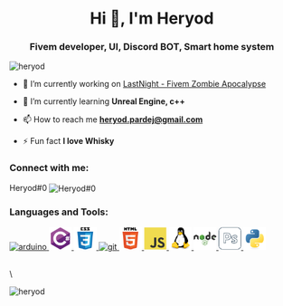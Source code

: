 <h1 align="center">Hi 👋, I'm Heryod</h1>
<h3 align="center">Fivem developer, UI, Discord BOT, Smart home system</h3>


<p align="left"> <img src="https://komarev.com/ghpvc/?username=heryod&label=Profile%20views&color=0e75b6&style=flat" alt="heryod" /> </p>


- 🔭 I’m currently working on [LastNight - Fivem Zombie Apocalypse](https://discord.gg/7rCCRvg5fN)

- 🌱 I’m currently learning **Unreal Engine, c++**

- 📫 How to reach me **heryod.pardej@gmail.com**

- ⚡ Fun fact **I love Whisky**


<h3 align="left">Connect with me:</h3>
<p align="left">
Heryod#0 
<img align="center" src="https://raw.githubusercontent.com/rahuldkjain/github-profile-readme-generator/master/src/images/icons/Social/discord.svg" alt="Heryod#0" height="30" width="40" />
</p>

<h3 align="left">Languages and Tools:</h3>
<p align="left"> <a href="https://www.arduino.cc/" target="_blank" rel="noreferrer"> <img src="https://cdn.worldvectorlogo.com/logos/arduino-1.svg" alt="arduino" width="40" height="40"/> </a> <a href="https://www.w3schools.com/cs/" target="_blank" rel="noreferrer"> <img src="https://raw.githubusercontent.com/devicons/devicon/master/icons/csharp/csharp-original.svg" alt="csharp" width="40" height="40"/> </a> <a href="https://www.w3schools.com/css/" target="_blank" rel="noreferrer"> <img src="https://raw.githubusercontent.com/devicons/devicon/master/icons/css3/css3-original-wordmark.svg" alt="css3" width="40" height="40"/> </a> <a href="https://git-scm.com/" target="_blank" rel="noreferrer"> <img src="https://www.vectorlogo.zone/logos/git-scm/git-scm-icon.svg" alt="git" width="40" height="40"/> </a> <a href="https://www.w3.org/html/" target="_blank" rel="noreferrer"> <img src="https://raw.githubusercontent.com/devicons/devicon/master/icons/html5/html5-original-wordmark.svg" alt="html5" width="40" height="40"/> </a> <a href="https://developer.mozilla.org/en-US/docs/Web/JavaScript" target="_blank" rel="noreferrer"> <img src="https://raw.githubusercontent.com/devicons/devicon/master/icons/javascript/javascript-original.svg" alt="javascript" width="40" height="40"/> </a> <a href="https://www.linux.org/" target="_blank" rel="noreferrer"> <img src="https://raw.githubusercontent.com/devicons/devicon/master/icons/linux/linux-original.svg" alt="linux" width="40" height="40"/> </a> <a href="https://nodejs.org" target="_blank" rel="noreferrer"> <img src="https://raw.githubusercontent.com/devicons/devicon/master/icons/nodejs/nodejs-original-wordmark.svg" alt="nodejs" width="40" height="40"/> </a> <a href="https://www.photoshop.com/en" target="_blank" rel="noreferrer"> <img src="https://raw.githubusercontent.com/devicons/devicon/master/icons/photoshop/photoshop-line.svg" alt="photoshop" width="40" height="40"/> </a> <a href="https://www.python.org" target="_blank" rel="noreferrer"> <img src="https://raw.githubusercontent.com/devicons/devicon/master/icons/python/python-original.svg" alt="python" width="40" height="40"/> </a> </p>

\
\

<p><img align="left" src="https://github-readme-stats.vercel.app/api/top-langs?username=heryod&show_icons=true&locale=en&layout=compact" alt="heryod" /></p>

